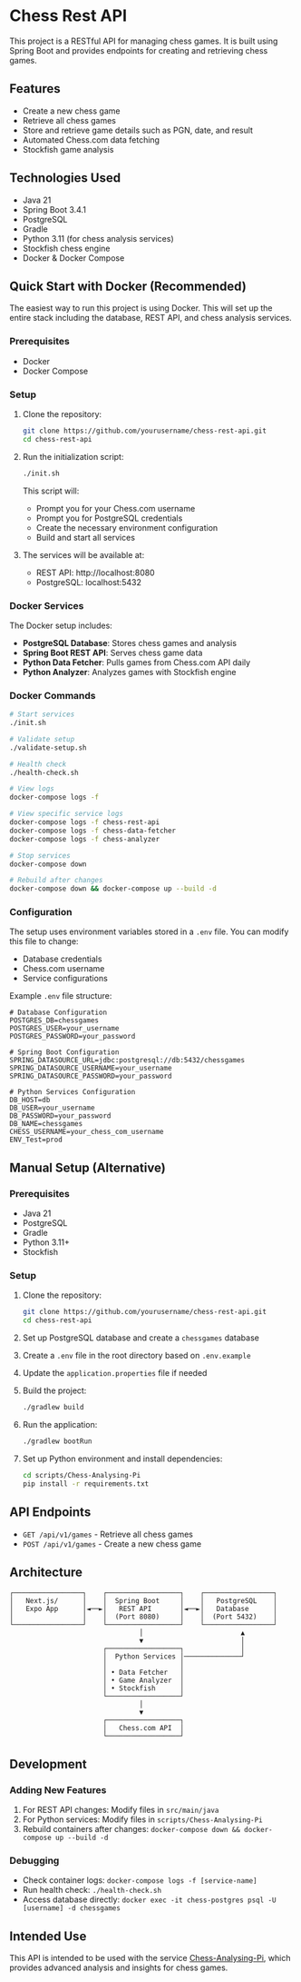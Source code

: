 # Chess Rest API

This project is a RESTful API for managing chess games. It is built using Spring Boot and provides endpoints for creating and retrieving chess games.

## Features

- Create a new chess game
- Retrieve all chess games
- Store and retrieve game details such as PGN, date, and result
- Automated Chess.com data fetching
- Stockfish game analysis

## Technologies Used

- Java 21
- Spring Boot 3.4.1
- PostgreSQL
- Gradle
- Python 3.11 (for chess analysis services)
- Stockfish chess engine
- Docker & Docker Compose

## Quick Start with Docker (Recommended)

The easiest way to run this project is using Docker. This will set up the entire stack including the database, REST API, and chess analysis services.

### Prerequisites
- Docker
- Docker Compose

### Setup

1. Clone the repository:
    ```sh
    git clone https://github.com/yourusername/chess-rest-api.git
    cd chess-rest-api
    ```

2. Run the initialization script:
    ```sh
    ./init.sh
    ```
   
   This script will:
   - Prompt you for your Chess.com username
   - Prompt you for PostgreSQL credentials
   - Create the necessary environment configuration
   - Build and start all services

3. The services will be available at:
   - REST API: http://localhost:8080
   - PostgreSQL: localhost:5432

### Docker Services

The Docker setup includes:
- **PostgreSQL Database**: Stores chess games and analysis
- **Spring Boot REST API**: Serves chess game data
- **Python Data Fetcher**: Pulls games from Chess.com API daily
- **Python Analyzer**: Analyzes games with Stockfish engine

### Docker Commands

```sh
# Start services
./init.sh

# Validate setup
./validate-setup.sh

# Health check
./health-check.sh

# View logs
docker-compose logs -f

# View specific service logs
docker-compose logs -f chess-rest-api
docker-compose logs -f chess-data-fetcher
docker-compose logs -f chess-analyzer

# Stop services
docker-compose down

# Rebuild after changes
docker-compose down && docker-compose up --build -d
```

### Configuration

The setup uses environment variables stored in a `.env` file. You can modify this file to change:
- Database credentials
- Chess.com username
- Service configurations

Example `.env` file structure:
```env
# Database Configuration
POSTGRES_DB=chessgames
POSTGRES_USER=your_username
POSTGRES_PASSWORD=your_password

# Spring Boot Configuration
SPRING_DATASOURCE_URL=jdbc:postgresql://db:5432/chessgames
SPRING_DATASOURCE_USERNAME=your_username
SPRING_DATASOURCE_PASSWORD=your_password

# Python Services Configuration
DB_HOST=db
DB_USER=your_username
DB_PASSWORD=your_password
DB_NAME=chessgames
CHESS_USERNAME=your_chess_com_username
ENV_Test=prod
```

## Manual Setup (Alternative)

### Prerequisites

- Java 21
- PostgreSQL
- Gradle
- Python 3.11+
- Stockfish

### Setup

1. Clone the repository:
    ```sh
    git clone https://github.com/yourusername/chess-rest-api.git
    cd chess-rest-api
    ```

2. Set up PostgreSQL database and create a `chessgames` database

3. Create a `.env` file in the root directory based on `.env.example`

4. Update the `application.properties` file if needed

5. Build the project:
    ```sh
    ./gradlew build
    ```

6. Run the application:
    ```sh
    ./gradlew bootRun
    ```

7. Set up Python environment and install dependencies:
    ```sh
    cd scripts/Chess-Analysing-Pi
    pip install -r requirements.txt
    ```

## API Endpoints

- `GET /api/v1/games` - Retrieve all chess games
- `POST /api/v1/games` - Create a new chess game

## Architecture

```
┌─────────────────┐    ┌──────────────────┐    ┌─────────────────┐
│   Next.js/      │    │  Spring Boot     │    │   PostgreSQL    │
│   Expo App      │◄──►│   REST API       │◄──►│   Database      │
│                 │    │  (Port 8080)     │    │  (Port 5432)    │
└─────────────────┘    └──────────────────┘    └─────────────────┘
                                │                        ▲
                                ▼                        │
                       ┌──────────────────┐              │
                       │  Python Services │──────────────┘
                       │                  │
                       │ • Data Fetcher   │
                       │ • Game Analyzer  │
                       │ • Stockfish      │
                       └──────────────────┘
                                │
                                ▼
                       ┌──────────────────┐
                       │   Chess.com API  │
                       └──────────────────┘
```

## Development

### Adding New Features

1. For REST API changes: Modify files in `src/main/java`
2. For Python services: Modify files in `scripts/Chess-Analysing-Pi`
3. Rebuild containers after changes: `docker-compose down && docker-compose up --build -d`

### Debugging

- Check container logs: `docker-compose logs -f [service-name]`
- Run health check: `./health-check.sh`
- Access database directly: `docker exec -it chess-postgres psql -U [username] -d chessgames`

## Intended Use

This API is intended to be used with the service [Chess-Analysing-Pi](https://github.com/maik123100/chess-analysing-pi), which provides advanced analysis and insights for chess games.
